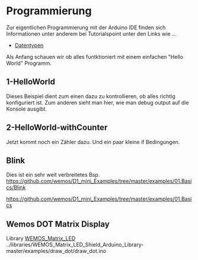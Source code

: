 Programmierung
==============

Zur eigentlichen Programmierung mit der Arduino IDE finden sich Informationen unter anderem bei Tutorialspoint unter den Links wie ...

 - [Datentypen](https://www.tutorialspoint.com/arduino/arduino_data_types.htm)


Als Anfang schauen wir ob alles funtktioniert mit einem einfachen "Hello World" Programm.

1-HelloWorld
------------

Dieses Beispiel dient zum einen dazu zu kontrollieren, ob alles richtig konfiguriert ist.
Zum anderen sieht man hier, wie man debug output auf die Konsole ausgibt.



2-HelloWorld-withCounter
------------------------

Jetzt kommt noch ein Zähler dazu. Und ein paar kleine if Bedingungen.

Blink
-----

Dies ist ein sehr weit verbreitetes Bsp. 
https://github.com/wemos/D1_mini_Examples/tree/master/examples/01.Basics/Blink


https://github.com/wemos/D1_mini_Examples/tree/master/examples/01.Basics



Wemos DOT Matrix Display
------------------------

Library [WEMOS_Matrix_LED](https://github.com/wemos/WEMOS_Matrix_LED_Shield_Arduino_Library)
../libraries/WEMOS_Matrix_LED_Shield_Arduino_Library-master/examples/draw_dot/draw_dot.ino

